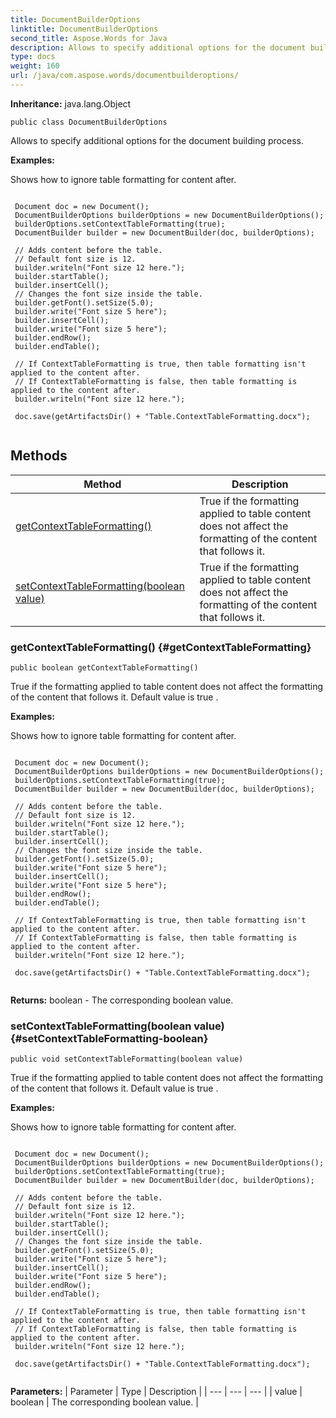 ```yaml
---
title: DocumentBuilderOptions
linktitle: DocumentBuilderOptions
second_title: Aspose.Words for Java
description: Allows to specify additional options for the document building process in Java.
type: docs
weight: 160
url: /java/com.aspose.words/documentbuilderoptions/
---
```


**Inheritance:**
java.lang.Object
```
public class DocumentBuilderOptions
```

Allows to specify additional options for the document building process.

 **Examples:** 

Shows how to ignore table formatting for content after.

```

 Document doc = new Document();
 DocumentBuilderOptions builderOptions = new DocumentBuilderOptions();
 builderOptions.setContextTableFormatting(true);
 DocumentBuilder builder = new DocumentBuilder(doc, builderOptions);

 // Adds content before the table.
 // Default font size is 12.
 builder.writeln("Font size 12 here.");
 builder.startTable();
 builder.insertCell();
 // Changes the font size inside the table.
 builder.getFont().setSize(5.0);
 builder.write("Font size 5 here");
 builder.insertCell();
 builder.write("Font size 5 here");
 builder.endRow();
 builder.endTable();

 // If ContextTableFormatting is true, then table formatting isn't applied to the content after.
 // If ContextTableFormatting is false, then table formatting is applied to the content after.
 builder.writeln("Font size 12 here.");

 doc.save(getArtifactsDir() + "Table.ContextTableFormatting.docx");
 
```
## Methods

| Method | Description |
| --- | --- |
| [getContextTableFormatting()](#getContextTableFormatting) | True if the formatting applied to table content does not affect the formatting of the content that follows it. |
| [setContextTableFormatting(boolean value)](#setContextTableFormatting-boolean) | True if the formatting applied to table content does not affect the formatting of the content that follows it. |
### getContextTableFormatting() {#getContextTableFormatting}
```
public boolean getContextTableFormatting()
```


True if the formatting applied to table content does not affect the formatting of the content that follows it. Default value is  true .

 **Examples:** 

Shows how to ignore table formatting for content after.

```

 Document doc = new Document();
 DocumentBuilderOptions builderOptions = new DocumentBuilderOptions();
 builderOptions.setContextTableFormatting(true);
 DocumentBuilder builder = new DocumentBuilder(doc, builderOptions);

 // Adds content before the table.
 // Default font size is 12.
 builder.writeln("Font size 12 here.");
 builder.startTable();
 builder.insertCell();
 // Changes the font size inside the table.
 builder.getFont().setSize(5.0);
 builder.write("Font size 5 here");
 builder.insertCell();
 builder.write("Font size 5 here");
 builder.endRow();
 builder.endTable();

 // If ContextTableFormatting is true, then table formatting isn't applied to the content after.
 // If ContextTableFormatting is false, then table formatting is applied to the content after.
 builder.writeln("Font size 12 here.");

 doc.save(getArtifactsDir() + "Table.ContextTableFormatting.docx");
 
```

**Returns:**
boolean - The corresponding  boolean  value.
### setContextTableFormatting(boolean value) {#setContextTableFormatting-boolean}
```
public void setContextTableFormatting(boolean value)
```


True if the formatting applied to table content does not affect the formatting of the content that follows it. Default value is  true .

 **Examples:** 

Shows how to ignore table formatting for content after.

```

 Document doc = new Document();
 DocumentBuilderOptions builderOptions = new DocumentBuilderOptions();
 builderOptions.setContextTableFormatting(true);
 DocumentBuilder builder = new DocumentBuilder(doc, builderOptions);

 // Adds content before the table.
 // Default font size is 12.
 builder.writeln("Font size 12 here.");
 builder.startTable();
 builder.insertCell();
 // Changes the font size inside the table.
 builder.getFont().setSize(5.0);
 builder.write("Font size 5 here");
 builder.insertCell();
 builder.write("Font size 5 here");
 builder.endRow();
 builder.endTable();

 // If ContextTableFormatting is true, then table formatting isn't applied to the content after.
 // If ContextTableFormatting is false, then table formatting is applied to the content after.
 builder.writeln("Font size 12 here.");

 doc.save(getArtifactsDir() + "Table.ContextTableFormatting.docx");
 
```

**Parameters:**
| Parameter | Type | Description |
| --- | --- | --- |
| value | boolean | The corresponding  boolean  value. |

